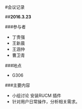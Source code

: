 #会议记录

##**2016.3.23**

###参与者
+ 丁贵强
+ 王新晨
+ 王涵仲
+ 曹卫青

###地点
+ G306

###主要内容
+ 小组讨论 安装RUCM 插件
+ 针对用户日常操作，分析相关需求。
